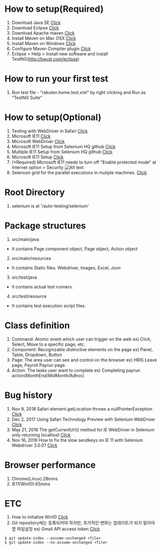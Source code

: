 # How to setup(Required)
1. Download Java SE [Click](https://www.oracle.com/technetwork/java/javase/downloads/index.html)
2. Download Eclipse [Click](https://www.eclipse.org/downloads/)
3. Download Apache maven [Click](https://maven.apache.org/download.cgi)
4. Install Maven on Mac OSX [Click](https://www.mkyong.com/maven/install-maven-on-mac-osx/)
5. Install Maven on Windows [Click](https://www.mkyong.com/maven/how-to-install-maven-in-windows/)
6. Configure Maven Compiler plugin [Click](https://maven.apache.org/plugins/maven-compiler-plugin/)
7. Eclipse > Help > Install new software and install TestNG(http://beust.com/eclipse)

# How to run your first test
1. Run test file - "rakuten.home.test.xml" by right clicking and Run as "TestNG Suite"

# How to setup(Optional)
1. Testing with WebDriver in Safari [Click](https://developer.apple.com/documentation/webkit/testing_with_webdriver_in_safari)
2. Microsoft IE11 [Click](https://www.seleniumhq.org/download/)
3. Microsoft WebDriver [Click](https://developer.microsoft.com/en-us/microsoft-edge/tools/webdriver/)
4. Microsoft IE11 Setup from Selenium HQ github [Click](https://github.com/SeleniumHQ/selenium/wiki/InternetExplorerDriver#required-configuration)
5. Multiple IE11 Setup from Selenium HQ github [Click](https://github.com/SeleniumHQ/selenium/wiki/InternetExplorerDriver#multiple-instances-of-internetexplorerdriver)
5. Microsoft IE11 Setup [Click](https://youtu.be/GxTHU_91Z1Q?t=529)
6. (*Required) Microsoft IE11 needs to turn off "Enable protected mode" at Internet option > Security
![Alt text](http://seleniumquery.github.io/images/ie-driver-protected-mode-disable.png)
7. Selenium grid for the parallel executions in mutiple machines. [Click](https://github.com/SeleniumHQ/selenium/wiki/Grid2)

# Root Directory
1. selenium is at '/auto-testing/selenium'

# Package structures
1. src/main/java
- It contains Page component object, Page object, Action object
2. src/main/resources
- It contains Static files. Webdriver, Images, Excel, Json
3. src/test/java
- It contains actual test runners.
4. src/test/resource
- It contains test execution script files.

# Class definition
1. Command: Atomic event which user can trigger on the web ex) Click, Select, Move to a specific page, etc.
2. Component: Recognizable distinctive elements on the page ex) Panel, Table, Dropdown, Button 
3. Page: The area user can see and control on the browser ex) HRIS Leave page, Payroll Payrun page.
4. Action: The tasks user want to complete ex) Completing payrun action(MonthEnd/MidMonth/Adhoc)

# Bug history
1. Nov 9, 2018 Safari element.getLocation throws a nullPointerException [Click](https://github.com/SeleniumHQ/selenium/issues/6637)
2. Dec 2, 2017 Using Safari Technology Preview with Selenium WebDriver [Click](https://macops.ca/using-safari-technology-preview-with-selenium-webdriver/)
3. May 21, 2016 The getCurrentUrl() method for IE WebDriver in Selenium only returning localhost [Click](https://stackoverflow.com/questions/37197291/the-getcurrenturl-method-for-ie-webdriver-in-selenium-only-returning-localhost)
4. Nov 16, 2016 How to fix the slow sendkeys on IE 11 with Selenium Webdriver 3.0.0? [Click](https://stackoverflow.com/questions/40626810/how-to-fix-the-slow-sendkeys-on-ie-11-with-selenium-webdriver-3-0-0/40627587)

# Browser performance
1. Chrome(Linux):28mins
2. IE11(Win10):65mins

# ETC
1. How to initialize Win10 [Click](https://gbworld.tistory.com/1238)
2. Git repository에는 등록되어야 하지만, 추가적인 변화는 업데이트가 되지 말아야 할 파일설정 ex) Gmail API access token [Click](https://wildlyinaccurate.com/git-ignore-changes-in-already-tracked-files/)
```
$ git update-index --assume-unchanged <file>
$ git update-index --no-assume-unchanged <file>

```
